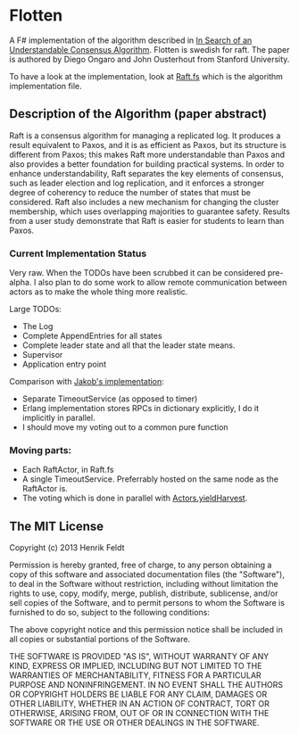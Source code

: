 # Flotten

A F# implementation of the algorithm described in [In Search of an
Understandable Consensus Algorithm][1]. Flotten is swedish for raft. The paper
is authored by Diego Ongaro and John Ousterhout from Stanford University.

To have a look at the implementation, look at [Raft.fs][2] which is the
algorithm implementation file.

## Description of the Algorithm (paper abstract)

Raft is a consensus algorithm for managing a replicated log. It produces a result
equivalent to Paxos, and it is as efficient as Paxos, but its structure is
different from Paxos; this makes Raft more understandable than Paxos and also
provides a better foundation for building practical systems. In order to
enhance understandability, Raft separates the key elements of consensus, such as
leader election and log replication, and it enforces a stronger degree of
coherency to reduce the number of states that must be considered. Raft also
includes a new mechanism for changing the cluster membership, which uses
overlapping majorities to guarantee safety. Results from a user study
demonstrate that Raft is easier for students to learn than Paxos.

### Current Implementation Status

Very raw. When the TODOs have been scrubbed it can be considered pre-alpha. I
also plan to do some work to allow remote communication between actors as to
make the whole thing more realistic.

Large TODOs:

 * The Log
 * Complete AppendEntries for all states
 * Complete leader state and all that the leader state means.
 * Supervisor
 * Application entry point

Comparison with [Jakob's implementation][4]:

 * Separate TimeoutService (as opposed to timer)
 * Erlang implementation stores RPCs in dictionary explicitly,
   I do it implicitly in parallel.
 * I should move my voting out to a common pure function

### Moving parts:

 * Each RaftActor, in Raft.fs
 * A single TimeoutService. Preferrably hosted on the same node as the
   RaftActor is.
 * The voting which is done in parallel with [Actors.yieldHarvest][3].

## The MIT License

Copyright (c) 2013 Henrik Feldt

Permission is hereby granted, free of charge, to any person obtaining a copy
of this software and associated documentation files (the "Software"), to deal
in the Software without restriction, including without limitation the rights
to use, copy, modify, merge, publish, distribute, sublicense, and/or sell
copies of the Software, and to permit persons to whom the Software is
furnished to do so, subject to the following conditions:

The above copyright notice and this permission notice shall be included in
all copies or substantial portions of the Software.

THE SOFTWARE IS PROVIDED "AS IS", WITHOUT WARRANTY OF ANY KIND, EXPRESS OR
IMPLIED, INCLUDING BUT NOT LIMITED TO THE WARRANTIES OF MERCHANTABILITY,
FITNESS FOR A PARTICULAR PURPOSE AND NONINFRINGEMENT. IN NO EVENT SHALL THE
AUTHORS OR COPYRIGHT HOLDERS BE LIABLE FOR ANY CLAIM, DAMAGES OR OTHER
LIABILITY, WHETHER IN AN ACTION OF CONTRACT, TORT OR OTHERWISE, ARISING FROM,
OUT OF OR IN CONNECTION WITH THE SOFTWARE OR THE USE OR OTHER DEALINGS IN
THE SOFTWARE.

 [1]: https://ramcloud.stanford.edu/wiki/download/attachments/11370504/raft.pdf
 [2]: https://github.com/haf/Flotten/blob/master/Flotten/Raft.fs
 [3]: https://github.com/haf/Flotten/blob/master/Flotten/Actors.fs#L44
 [4]: https://github.com/cannedprimates/huckleberry

